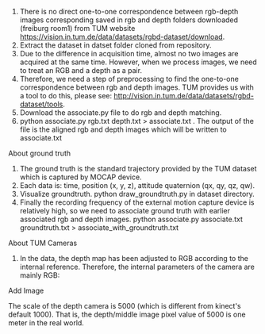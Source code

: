 1. There is no direct one-to-one correspondence between rgb-depth images corresponding saved in rgb and depth folders downloaded (freiburg room1) from TUM website  https://vision.in.tum.de/data/datasets/rgbd-dataset/download. 
2. Extract the dataset in datset folder cloned from repository.
3. Due to the difference in acquisition time, almost no two images are acquired at the same time. However, when we process images, we need to treat an RGB and a depth as a pair. 
4. Therefore, we need a step of preprocessing to find the one-to-one correspondence between rgb and depth images. TUM provides us with a tool to do this, please see: http://vision.in.tum.de/data/datasets/rgbd-dataset/tools.
5. Download the associate.py file to do rgb and depth matching.
6. python associate.py rgb.txt depth.txt > associate.txt . The output of the file is the aligned rgb and depth images which will be written to associate.txt

About ground truth

1. The ground truth is the standard trajectory provided by the TUM dataset which is captured by MOCAP device.
2. Each data is: time, position (x, y, z), attitude quaternion (qx, qy, qz, qw).
3. Visualize groundtruth.
	python draw_groundtruth.py in dataset directory.
4. Finally the recording frequency of the external motion capture device is relatively high, so we need to associate ground truth with earlier associated rgb and depth images.
	python associate.py associate.txt groundtruth.txt > associate_with_groundtruth.txt

About TUM Cameras

1. In the data, the depth map has been adjusted to RGB according to the internal reference. Therefore, the internal parameters of the camera are mainly RGB: 

Add Image

The scale of the depth camera is 5000 (which is different from kinect's default 1000). That is, the depth/middle image pixel value of 5000 is one meter in the real world. 

 
